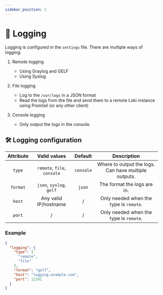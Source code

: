 ```yaml
---
sidebar_position: 1
---
```


# 📜 Logging

Logging is configured in the `settings` file. There are multiple ways of logging:

1. Remote logging
    - Using Graylog and GELF
    - Using Syslog

2. File logging
    - Log to the `/var/logs` in a JSON format
    - Read the logs from the file and send them to a remote Loki instance using Promtail (or any other client)

3. Console logging
    - Only output the logs in the console.

## 🛠️ Logging configuration

| Attribute |        Valid values         |  Default  |                     Description                      |
|:---------:|:---------------------------:|:---------:|:----------------------------------------------------:|
|  `type`   | `remote`, `file`, `console` | `console` | Where to output the logs. Can have multiple outputs. |
| `format`  |  `json`, `syslog`, `gelf`   |  `json`   |             The format the logs are in.              |
|  `host`   |    Any valid IP/hostname    |     /     |        Only needed when the type is `remote`.        |
|  `port`   |              /              |     /     |        Only needed when the type is `remote`.        |

### Example

```json
{
  "logging": {
    "type": [
      "remote",
      "file"
    ],
    "format": "gelf",
    "host": "logging.example.com",
    "port": 12201
  }
}
```
